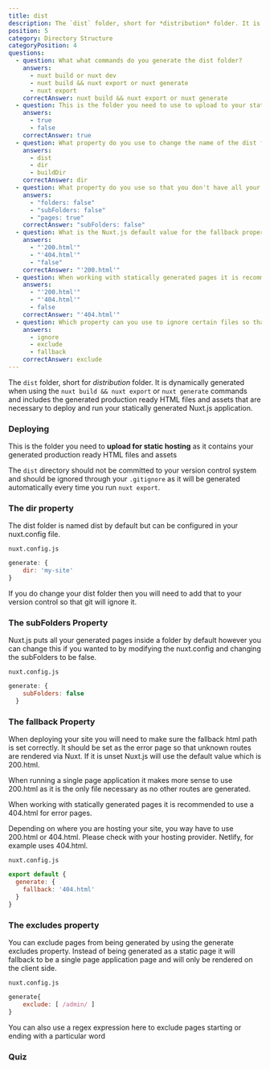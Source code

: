 ```yaml
---
title: dist
description: The `dist` folder, short for *distribution* folder. It is dynamically generated when using the `nuxt build && nuxt export` or `nuxt generate` commands and includes the generated production ready HTML files and assets that are necessary to deploy and run your statically generated Nuxt.js application.
position: 5
category: Directory Structure
categoryPosition: 4
questions:
  - question: What what commands do you generate the dist folder?
    answers:
      - nuxt build or nuxt dev
      - nuxt build && nuxt export or nuxt generate
      - nuxt export
    correctAnswer: nuxt build && nuxt export or nuxt generate
  - question: This is the folder you need to use to upload to your static site hosting
    answers:
      - true
      - false
    correctAnswer: true
  - question: What property do you use to change the name of the dist folder?
    answers:
      - dist
      - dir
      - buildDir
    correctAnswer: dir
  - question: What property do you use so that you don't have all your generated pages in a folder?
    answers:
      - "folders: false"
      - "subFolders: false"
      - "pages: true"
    correctAnswer: "subFolders: false"
  - question: What is the Nuxt.js default value for the fallback property?
    answers:
      - "'200.html'"
      - "'404.html'"
      - "false"
    correctAnswer: "'200.html'"
  - question: When working with statically generated pages it is recommended to use which file for the error pages?
    answers:
      - "'200.html'"
      - "'404.html'"
      - false
    correctAnswer: "'404.html'"
  - question: Which property can you use to ignore certain files so that they are not statically generated?
    answers:
      - ignore
      - exclude
      - fallback
    correctAnswer: exclude
---
```


The `dist` folder, short for *distribution* folder. It is dynamically generated when using the `nuxt build && nuxt export` or `nuxt generate` commands and includes the generated production ready HTML files and assets that are necessary to deploy and run your statically generated Nuxt.js application.

### Deploying

This is the folder you need to **upload for static hosting** as it contains your generated production ready HTML files and assets

<base-alert> 

The `dist` directory should not be committed to your version control system and should be ignored through your `.gitignore` as it will be generated automatically every time you run `nuxt export`.

</base-alert>

### The dir property

The dist folder is named dist by default but can be configured in your nuxt.config file.

`nuxt.config.js`

```js
generate: {
	dir: 'my-site'
}
```

<base-alert> 

If you do change your dist folder then you will need to add that to your version control so that git will ignore it.

</base-alert>

### The subFolders Property

Nuxt.js puts all your generated pages inside a folder by default however you can change this if you wanted to by modifying the nuxt.config and changing the subFolders to be false.

`nuxt.config.js`

```js
generate: {
    subFolders: false
  }
```

### The fallback Property

When deploying your site you will need to make sure the fallback html path is set correctly. It should be set as the error page so that unknown routes are rendered via Nuxt. If it is unset Nuxt.js will use the default value which is 200.html. 

When running a single page application it makes more sense to use 200.html as it is the only file necessary as no other routes are generated. 

When working with statically generated pages it is recommended to use a 404.html for error pages. 

<base-alert> 

Depending on where you are hosting your site, you way have to use 200.html or 404.html. Please check with your hosting provider. Netlify, for example uses 404.html.

</base-alert>

`nuxt.config.js`

```js
export default {
  generate: {
    fallback: '404.html'
  }
}
```

### The excludes property

You can exclude pages from being generated by using the generate excludes property. Instead of being generated as a static page it will fallback to be a single page application page and will only be rendered on the client side. 

`nuxt.config.js`

```js
generate{
	exclude: [ /admin/ ]
}
```

<base-alert type="info">

You can also use a regex expression here to exclude pages starting or ending with a particular word

</base-alert>

### Quiz

<quiz :questions="questions"></quiz>

